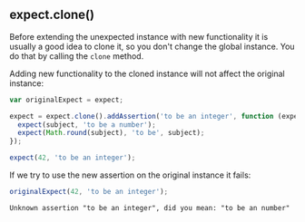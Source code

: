 ## expect.clone()

Before extending the unexpected instance with new functionality it is
usually a good idea to clone it, so you don't change the global
instance. You do that by calling the `clone` method.

Adding new functionality to the cloned instance will not affect the
original instance:

```js
var originalExpect = expect;

expect = expect.clone().addAssertion('to be an integer', function (expect, subject) {
  expect(subject, 'to be a number');
  expect(Math.round(subject), 'to be', subject);
});

expect(42, 'to be an integer');
```

If we try to use the new assertion on the original instance it fails:

```js
originalExpect(42, 'to be an integer');
```

```output
Unknown assertion "to be an integer", did you mean: "to be an number"
```
